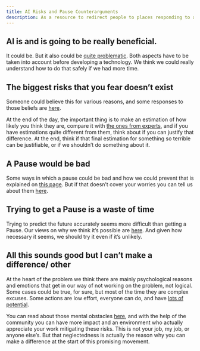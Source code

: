 ```yaml
---
title: AI Risks and Pause Counterarguments
description: As a resource to redirect people to places responding to all kind of arguments
---
```


## AI is and is going to be really beneficial.

It could be. But it also could be [quite problematic](/risks). Both aspects have to be taken into account before developing a technology. We think we could really understand how to do that safely if we had more time.

## The biggest risks that you fear doesn’t exist

Someone could believe this for various reasons, and some responses to those beliefs are [here](/ai-x-risk-skepticism). 

At the end of the day, the important thing is to make an estimation of how likely you think they are, compare it with [the ones from experts](/polls-and-surveys#catastrophic-risks-from-ai), and if you have estimations quite different from them, think about if you can justify that difference. At the end, think if that final estimation for something so terrible can be justifiable, or if we shouldn’t do something about it.

## A Pause would be bad

Some ways in which a pause could be bad and how we could prevent that is explained on [this page](/mitigating-pause-failures). But if that doesn’t cover your worries you can tell us about them [here](https://airtable.com/appWPTGqZmUcs3NWu/pagIvo9Sv6IDHaolu/form).

## Trying to get a Pause is a waste of time

Trying to predict the future accurately seems more difficult than getting a Pause. Our views on why we think it’s possible are [here](/feasibility). And given how necessary it seems, we should try it even if it’s unlikely.

## All this sounds good but I can’t make a difference/ other

At the heart of the problem we think there are mainly psychological reasons and emotions that get in our way of not working on the problem, not logical. Some cases could be true, for sure, but most of the time they are complex excuses. Some actions are low effort, everyone can do, and have [lots of potential](/action). 

You can read about those mental obstacles [here](psychology-of-x-risks), and with the help of the community you can have more impact and an environment who actually appreciate your work mitigating these risks. This is not your job, my job, or anyone else’s. But that neglectedness is actually the reason why you can make a difference at the start of this promising movement.

